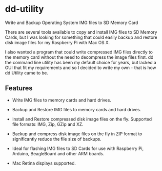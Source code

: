 # dd-utility
Write and Backup Operating System IMG files to SD Memory Card 

There are several tools available to copy and install IMG files to SD Memory Cards, but I was looking for something that could easily backup and restore disk image files for my Raspberry Pi with Mac OS X.

I also wanted a program that could write compressed IMG files directly to the memory card without the need to decompress the image files first. dd the command line utility has been my default choice for years, but lacked a GUI that fit my requirements and so I decided to write my own - that is how dd Utility came to be.

<h2>Features</h2>

- Write IMG files to memory cards and hard drives.
- Backup and Restore IMG files to memory cards and hard drives.

- Install and Restore compressed disk image files on the fly. Supported file formats: IMG, Zip, GZip and XZ.

- Backup and compress disk image files on the fly in ZIP format to significantly reduce the file size of backups.

- Ideal for flashing IMG files to SD Cards for use with Raspberry Pi, Arduino,  BeagleBoard and other ARM boards.

- Mac Retina displays supported.

